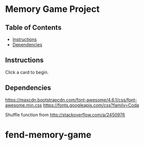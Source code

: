 # Memory Game Project

## Table of Contents

* [Instructions](#instructions)
* [Dependencies](#dependencies)

## Instructions

Click a card to begin.

## Dependencies

https://maxcdn.bootstrapcdn.com/font-awesome/4.6.1/css/font-awesome.min.css
https://fonts.googleapis.com/css?family=Coda

Shuffle function from http://stackoverflow.com/a/2450976

# fend-memory-game

